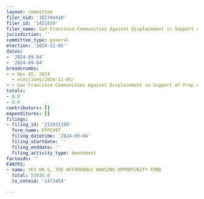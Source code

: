 ```yaml
---
layout: committee
filer_nid: '182744410'
filer_id: '1421010'
filer_name: San Francisco Communities Against Displacement in Support of Prop a
jurisdiction: ''
committee_type: general
election: '2024-11-05'
dates:
- '2024-09-04'
- '2024-09-04'
breadcrumbs:
- - Nov 05, 2024
  - elections/2024-11-05/
- - San Francisco Communities Against Displacement in Support of Prop A
totals:
- 0.0
- 0.0
contributors: []
expenditures: []
filings:
- filing_id: '212031198'
  form_name: FPPC497
  filing_datetime: '2024-09-04'
  filing_startdate: ''
  filing_enddate: ''
  filing_activity_type: Amendment
factoids: ''
F497P2:
- name: YES ON G, THE AFFORDABLE HOUSING OPPORTUNITY FUND
  total: 53936.0
  tx_cmteid: '1473454'

---
```


